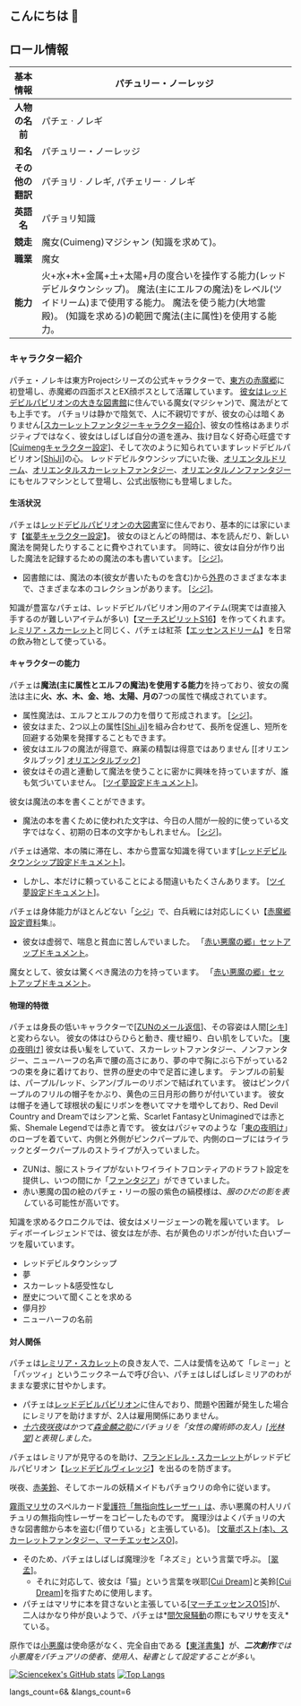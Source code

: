 ## こんにちは 👋

## ロール情報



|     基本情報     | パチュリー・ノーレッジ                                       |
| :--------------: | ------------------------------------------------------------ |
|  **人物の名前**  | パチェ · ノレギ                                              |
|     **和名**     | パチュリー・ノーレッジ                                       |
| **その他の翻訳** | パチョリ · ノレギ, パチェリー · ノレギ                       |
|    **英語名**    | パチョリ知識                                                 |
|     **競走**     | 魔女(Cuimeng)マジシャン (知識を求めて)。                     |
|     **職業**     | 魔女                                                         |
|     **能力**     | 火+水+木+金属+土+太陽+月の度合いを操作する能力(レッドデビルタウンシップ)。 魔法(主にエルフの魔法)をレベル(ツイドリーム)まで使用する能力。 魔法を使う能力(大地霊殿)。 (知識を求める)の範囲で魔法(主に属性)を使用する能力。 |

### キャラクター紹介

パチェ・ノレキは東方Projectシリーズの公式キャラクターで、[東方の赤魔郷](https://www.thwiki.cc/东方红魔乡)に初登場し、赤魔郷の四面ボスとEX顔ボスとして活躍しています。
[彼女はレッドデビルパビリオンの大きな図書館](https://www.thwiki.cc/红魔馆大图书馆)に住んでいる魔女(マジシャン)で、魔法がとても上手です。
パチョリは静かで陰気で、人に不親切ですが、彼女の心は暗くありません[[スカーレットファンタジーキャラクター紹介](https://www.thwiki.cc/黄昏边境/东方绯想天/chara#帕秋莉-1)]、彼女の性格はあまりポジティブではなく、彼女はしばしば自分の道を進み、抜け目なく好奇心旺盛です[[Cuimengキャラクター設定](https://www.thwiki.cc/附带文档:东方萃梦想/上海爱丽丝通信#帕秋莉·诺蕾姬)]、そして次のように知られていますレッドデビルパビリオン[[ShiJi](https://www.thwiki.cc/东方求闻史纪/帕秋莉·诺蕾姬)]の心。
レッドデビルタウンシップにいた後、[オリエンタルドリーム](https://www.thwiki.cc/东方萃梦想)、[オリエンタルスカーレットファンタジー](https://www.thwiki.cc/东方绯想天)、[オリエンタルノンファンタジー](https://www.thwiki.cc/东方非想天则)にもセルフマシンとして登場し、公式出版物にも登場しました。

#### 生活状況

パチェは[レッドデビルパビリオンの大図書](https://www.thwiki.cc/红魔馆大图书馆)室に住んでおり、基本的には家にいます【[崔夢キャラクター設定](https://www.thwiki.cc/附带文档:东方萃梦想/上海爱丽丝通信#帕秋莉·诺蕾姬)】。
彼女のほとんどの時間は、本を読んだり、新しい魔法を開発したりすることに費やされています。
同時に、彼女は自分が作り出した魔法を記録するための魔法の本も書いています。 [[シジ](https://www.thwiki.cc/东方求闻史纪/帕秋莉·诺蕾姬)]。

- 図書館には、魔法の本(彼女が書いたものを含む)から[外界](https://www.thwiki.cc/外面世界)のさまざまな本まで、さまざまな本のコレクションがあります。 [[シジ](https://www.thwiki.cc/东方求闻史纪/帕秋莉·诺蕾姬)]。

知識が豊富なパチェは、レッドデビルパビリオン用のアイテム(現実では直接入手するのが難しいアイテムが多い)【[マーチスピリットS16](https://www.thwiki.cc/东方三月精_～_Strange_and_Bright_Nature_Deity./第十六话#P6)】を作ってくれます。
[レミリア・スカーレット](https://www.thwiki.cc/蕾米莉亚·斯卡蕾特)と同じく、パチェは紅茶【[エッセンスドリーム](https://www.thwiki.cc/游戏对话:东方萃梦想/十六夜咲夜#Ending_No._05)】を日常の飲み物として使っている。

#### キャラクターの能力

パチェは**魔法(主に属性とエルフの魔法)を使用する能力**を持っており、彼女の魔法は主に**火、水、木、金、地、太陽、月の**7つの属性で構成されています。

- 属性魔法は、エルフとエルフの力を借りて形成されます。 [[シジ](https://www.thwiki.cc/东方求闻史纪/帕秋莉·诺蕾姬)]。
- 彼女はまた、2つ以上の属性[[Shi Ji](https://www.thwiki.cc/东方求闻史纪/帕秋莉·诺蕾姬)]を組み合わせて、長所を促進し、短所を回避する効果を発揮することもできます。
- 彼女はエルフの魔法が得意で、麻薬の精製は得意ではありません [[オリエンタルブック\] [オリエンタルブック](https://www.thwiki.cc/东方书谱/内容2#2004年01月04日_2)]
- 彼女はその週と連動して魔法を使うことに密かに興味を持っていますが、誰も気づいていません。 [[ツイ夢設定ドキュメント](https://www.thwiki.cc/附带文档:东方萃梦想/上海爱丽丝通信#帕秋莉·诺蕾姬)]。

彼女は魔法の本を書くことができます。

- 魔法の本を書くために使われた文字は、今日の人間が一般的に使っている文字ではなく、初期の日本の文字かもしれません。 [[シジ](https://www.thwiki.cc/东方求闻史纪/帕秋莉·诺蕾姬)]。

パチェは通常、本の隣に滞在し、本から豊富な知識を得ています[[レッドデビルタウンシップ設定ドキュメント](https://www.thwiki.cc/附带文档:东方红魔乡/Omake#帕秋莉·诺蕾姬)]。

- しかし、本だけに頼っていることによる間違いもたくさんあります。 [[ツイ夢設定ドキュメント](https://www.thwiki.cc/附带文档:东方萃梦想/上海爱丽丝通信#帕秋莉·诺蕾姬)]。

パチェは身体能力がほとんどない「[シジ](https://www.thwiki.cc/东方求闻史纪/帕秋莉·诺蕾姬)」で、白兵戦には対応しにくい【[赤魔郷設定資料](https://www.thwiki.cc/附带文档:东方红魔乡/Omake#帕秋莉·诺蕾姬)集』。

- 彼女は虚弱で、喘息と貧血に苦しんでいました。 「[赤い悪魔の郷」セットアップドキュメント](https://www.thwiki.cc/附带文档:东方红魔乡/Omake#帕秋莉·诺蕾姬)。

魔女として、彼女は驚くべき魔法の力を持っています。 「[赤い悪魔の郷」セットアップドキュメント](https://www.thwiki.cc/附带文档:东方红魔乡/Omake#帕秋莉·诺蕾姬)。

#### 物理的特徴

パチェは身長の低いキャラクターで[[ZUNのメール返信](https://www.thwiki.cc/ZUN/邮件答复的备份#=-20)]、その容姿は人間[[シキ](https://www.thwiki.cc/东方求闻史纪/帕秋莉·诺蕾姬)]と変わらない。
彼女の体はひらひらと動き、痩せ細り、白い肌をしていた。 [[東の夜明け](https://www.thwiki.cc/东方的黎明#单个提问)]
彼女は長い髪をしていて、スカーレットファンタジー、ノンファンタジー、ニューハーフの名声で腰の高さにあり、夢の中で胸にぶら下がっている2つの束を身に着けており、世界の歴史の中で足首に達します。 テンプルの前髪は、パープル/レッド、シアン/ブルーのリボンで結ばれています。 彼はピンクパープルのフリルの帽子をかぶり、黄色の三日月形の飾りが付いています。 彼女は帽子を通して球根状の髪にリボンを巻いてマナを増やしており、Red Devil Country and Dreamではシアンと紫、Scarlet FantasyとUnimaginedでは赤と紫、Shemale Legendでは赤と青です。
彼女はパジャマのような「[東の夜明け](https://www.thwiki.cc/东方的黎明)」のローブを着ていて、内側と外側がピンクパープルで、内側のローブにはライラックとダークパープルのストライプが入っていました。

- ZUNは、服にストライプがないトワイライトフロンティアのドラフト設定を提供し、いつの間にか「[ファンタジア](https://www.thwiki.cc/幻想曲拔萃/光盘#海原海豚-7)」ができていました。
- 赤い悪魔の国の絵のパチェ・リーの服の紫色の縞模様は、*服のひだの影を表し*ている可能性が高いです。

知識を求めるクロニクルでは、彼女はメリージェーンの靴を履いています。 レディボーイレジェンドでは、彼女は左が赤、右が黄色のリボンが付いた白いブーツを履いています。

- レッドデビルタウンシップ
- 夢
- スカーレット&感受性なし
- 歴史について聞くことを求める
- 儚月抄
- ニューハーフの名前

#### 対人関係

パチェは[レミリア・スカレット](https://www.thwiki.cc/蕾米莉亚·斯卡蕾特)の良き友人で、二人は愛情を込めて「レミー」と「パッツィ」というニックネームで呼び合い、パチェはしばしばレミリアのわがままな要求に甘やかします。

- パチェは[レッドデビルパビリオン](https://www.thwiki.cc/红魔馆)に住んでおり、問題や困難が発生した場合にレミリアを助けますが、2人は雇用関係にありません。
- *[十六夜咲夜](https://www.thwiki.cc/十六夜咲夜)はかつて[森金麟之助](https://www.thwiki.cc/森近霖之助)にパチョリを「女性の魔術師の友人」[[光林堂](https://www.thwiki.cc/东方香霖堂/第17话/中日对照#=-47)]と表現しました。*

パチェはレミリアが見守るのを助け、[フランドレル・スカーレット](https://www.thwiki.cc/芙兰朵露·斯卡蕾特)がレッドデビルパビリオン【[レッドデビルヴィレッジ](https://www.thwiki.cc/附带文档:东方红魔乡/Omake#附带的后记)】を出るのを防ぎます。

咲夜、[赤美鈴](https://www.thwiki.cc/红美铃)、そしてホールの妖精メイドもパチョウリの命令に従います。

[霧雨マリサ](https://www.thwiki.cc/雾雨魔理沙)のスペルカード[愛護符「無指向性レーザー」は](https://www.thwiki.cc/恋符「Non-Directional_Laser」)、赤い悪魔の村人リパチュリの無指向性レーザーをコピーしたものです。
魔理沙はよくパチョリの大きな図書館から本を盗む(「借りている」と主張している)。 [[文華ポスト(本)、](https://www.thwiki.cc/东方文花帖（书籍）/雾雨魔理沙)[スカーレットファンタジー、](https://www.thwiki.cc/游戏对话:东方绯想天/十六夜咲夜/中日对照#Stage_1-25)[マーチエッセンスO](https://www.thwiki.cc/东方三月精_～_Oriental_Sacred_Place./第十五话)]。

- そのため、パチェはしばしば魔理沙を「ネズミ」という言葉で呼ぶ。 [[翠孟](https://www.thwiki.cc/游戏对话:东方萃梦想/帕秋莉·诺蕾姬/中日对照#Stage_1-5)]。
  - それに対応して、彼女は「猫」という言葉を咲耶[[Cui Dream](https://www.thwiki.cc/游戏对话:东方萃梦想/帕秋莉·诺蕾姬#Stage_2)]と美鈴[[Cui Dream](https://www.thwiki.cc/游戏对话:东方萃梦想/帕秋莉·诺蕾姬/对战#帕秋莉·诺蕾姬_击败_红美铃)]を指すために使用します。
- パチェはマリサに本を貸さないと主張している[[マーチエッセンスO15](https://www.thwiki.cc/东方三月精_～_Oriental_Sacred_Place./第十五话#P19-4)]が、二人はかなり仲が良いようで、パチェは*[間欠泉騒動](https://www.thwiki.cc/东方地灵殿)の際にもマリサを支え*ている。

原作では[小悪魔](https://www.thwiki.cc/小恶魔)は使命感がなく、完全自由である【[東洋書集](https://www.thwiki.cc/东方书谱/内容2#=-8)】が、***二次創作**では小悪魔をパチュアリの使者、使用人、秘書として設定することが多い*。




[![Sciencekex's GitHub stats](https://github-readme-stats-sciencekexs-projects.vercel.app/api?username=Sciencekex&count_private=true&show_icons=true&show=reviews,discussions_started,discussions_answered,prs_merged,prs_merged_percentage&locale=ja&hide_border=true&rank_icon=github)](https://github.com/anuraghazra/github-readme-stats?tab=readme-ov-file#github-extra-pins)
[![Top Langs](https://github-readme-stats-sciencekexs-projects.vercel.app/api/top-langs/?username=Sciencekex&layout=pie&size_weight=0.5&count_weight=0.5&hide_border=true&exclude_repo=My-friend-s-Bili-account-page-archive,Xidian-moeCTF-Annex&langs_count=12)](https://github.com)

langs_count=6&
&langs_count=6

<!-- <p align="center">
  <a href="https://github.com/Sciencekex">
    <img width="400" align="top" src="https://github.com/Zero/Zero/blob/master/metrics.svg" />
  </a>
  &emsp;
</p> -->

